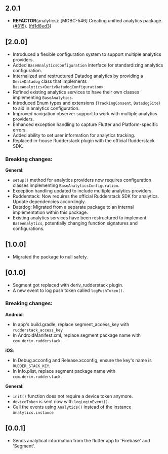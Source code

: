 ## 2.0.1

 - **REFACTOR**(analytics): [MOBC-546] Creating unified analytics package. ([#315](https://github.com/regentmarkets/flutter-deriv-packages/issues/315)). ([fd1d8ed3](https://github.com/regentmarkets/flutter-deriv-packages/commit/fd1d8ed345d4ecf91c5f6c1463c5196b40abcbf6))

## [2.0.0]
- Introduced a flexible configuration system to support multiple analytics providers.
- Added `BaseAnalyticsConfiguration` interface for standardizing analytics configuration.
- Internalized and restructured Datadog analytics by providing a `DerivDatadog` class that implements `BaseAnalytics<DerivDatadogConfiguration>`.
- Refined existing analytics services to have their own classes implementing `BaseAnalytics`.
- Introduced Enum types and extensions (`TrackingConsent`, `DatadogSite`) to aid in analytics configuration.
- Improved navigation observer support to work with multiple analytics providers.
- Enhanced exception handling to capture Flutter and Platform-specific errors.
- Added ability to set user information for analytics tracking.
- Replaced in-house Rudderstack plugin with the official Rudderstack SDK.

### Breaking changes:
**General**:
- `setup()` method for analytics providers now requires configuration classes implementing `BaseAnalyticsConfiguration`.
- Exception handling updated to include multiple analytics providers.
- Rudderstack: Now requires the official Rudderstack SDK for analytics. Update dependencies accordingly.
- Datadog: Migrated from a separate package to an internal implementation within this package.
- Existing analytics services have been restructured to implement `BaseAnalytics`, potentially changing function signatures and configurations.

## [1.0.0]
- Migrated the package to null safety.

## [0.1.0]
- Segment got replaced with deriv_rudderstack plugin.
- A new event to log push token called `logPushToken()`.

### Breaking changes:
**Android**:
- In app's build.gradle, replace segment_access_key with `rudderstack_access_key`
- In AndroidManifest.xml, replace segment package name with `com.deriv.rudderstack`.


**iOS**:
- In Debug.xcconfig and Release.xcconfig, ensure the key's name is `RUDDER_STACK_KEY`.
- In Info.plist, replace segment package name with `com.deriv.rudderstack`.

**General**:
- `init()` function does not require a device token anymore.
- `deviceToken` is sent now with `logLoginEvent()`.
- Call the events using `Analytics()` instead of the instance `Analytics.instance`

## [0.0.1]

* Sends analytical information from the flutter app to 'Firebase' and 'Segment'.
